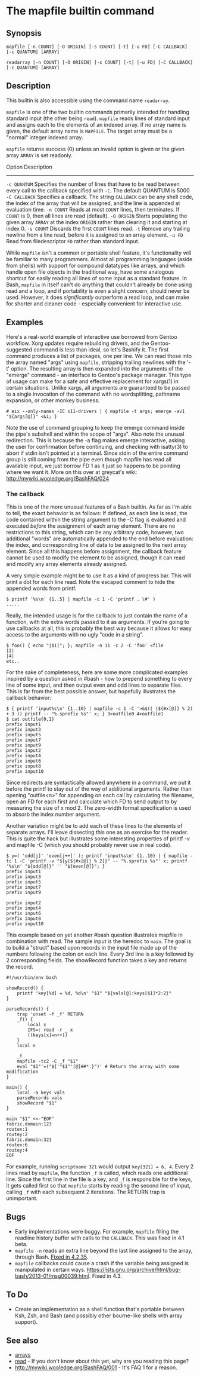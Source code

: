 # The mapfile builtin command

## Synopsis

    mapfile [-n COUNT] [-O ORIGIN] [-s COUNT] [-t] [-u FD] [-C CALLBACK] [-c QUANTUM] [ARRAY]

    readarray [-n COUNT] [-O ORIGIN] [-s COUNT] [-t] [-u FD] [-C CALLBACK] [-c QUANTUM] [ARRAY]

## Description

This builtin is also accessible using the command name `readarray`.

`mapfile` is one of the two builtin commands primarily intended for
handling standard input (the other being `read`). `mapfile` reads lines
of standard input and assigns each to the elements of an indexed array.
If no array name is given, the default array name is `MAPFILE`. The
target array must be a \"normal\" integer indexed array.

`mapfile` returns success (0) unless an invalid option is given or the
given array `ARRAY` is set readonly.

  Option          Description
  --------------- ---------------------------------------------------------------------------------------------------------------------------------------------------------------
  `-c QUANTUM`    Specifies the number of lines that have to be read between every call to the callback specified with `-C`. The default QUANTUM is 5000
  `-C CALLBACK`   Specifies a callback. The string `CALLBACK` can be any shell code, the index of the array that will be assigned, and the line is appended at evaluation time.
  `-n COUNT`      Reads at most `COUNT` lines, then terminates. If `COUNT` is 0, then all lines are read (default).
  `-O ORIGIN`     Starts populating the given array `ARRAY` at the index `ORIGIN` rather than clearing it and starting at index 0.
  `-s COUNT`      Discards the first `COUNT` lines read.
  `-t`            Remove any trailing newline from a line read, before it is assigned to an array element.
  `-u FD`         Read from filedescriptor `FD` rather than standard input.

While `mapfile` isn't a common or portable shell feature, it's
functionality will be familiar to many programmers. Almost all
programming languages (aside from shells) with support for compound
datatypes like arrays, and which handle open file objects in the
traditional way, have some analogous shortcut for easily reading all
lines of some input as a standard feature. In Bash, `mapfile` in itself
can't do anything that couldn't already be done using read and a loop,
and if portability is even a slight concern, should never be used.
However, it does *significantly* outperform a read loop, and can make
for shorter and cleaner code - especially convenient for interactive
use.

## Examples

Here's a real-world example of interactive use borrowed from Gentoo
workflow. Xorg updates require rebuilding drivers, and the
Gentoo-suggested command is less than ideal, so let's Bashify it. The
first command produces a list of packages, one per line. We can read
those into the array named \"args\" using `mapfile`, stripping trailing
newlines with the \'-t\' option. The resulting array is then expanded
into the arguments of the \"emerge\" command - an interface to Gentoo's
package manager. This type of usage can make for a safe and effective
replacement for xargs(1) in certain situations. Unlike xargs, all
arguments are guaranteed to be passed to a single invocation of the
command with no wordsplitting, pathname expansion, or other monkey
business.

    # eix --only-names -IC x11-drivers | { mapfile -t args; emerge -av1 "${args[@]}" <&1; }

Note the use of command grouping to keep the emerge command inside the
pipe's subshell and within the scope of \"args\". Also note the unusual
redirection. This is because the -a flag makes emerge interactive,
asking the user for confirmation before continuing, and checking with
isatty(3) to abort if stdin isn't pointed at a terminal. Since stdin of
the entire command group is still coming from the pipe even though
mapfile has read all available input, we just borrow FD 1 as it just so
happens to be pointing where we want it. More on this over at greycat's
wiki: <http://mywiki.wooledge.org/BashFAQ/024>

### The callback

This is one of the more unusual features of a Bash builtin. As far as
I\'m able to tell, the exact behavior is as follows: If defined, as each
line is read, the code contained within the string argument to the -C
flag is evaluated and executed *before* the assignment of each array
element. There are no restrictions to this string, which can be any
arbitrary code, however, two additional \"words\" are automatically
appended to the end before evaluation: the index, and corresponding line
of data to be assigned to the next array element. Since all this happens
before assignment, the callback feature cannot be used to modify the
element to be assigned, though it can read and modify any array elements
already assigned.

A very simple example might be to use it as a kind of progress bar. This
will print a dot for each line read. Note the escaped comment to hide
the appended words from printf.

    $ printf '%s\n' {1..5} | mapfile -c 1 -C 'printf . \#' )
    .....

Really, the intended usage is for the callback to just contain the name
of a function, with the extra words passed to it as arguments. If
you\'re going to use callbacks at all, this is probably the best way
because it allows for easy access to the arguments with no ugly \"code
in a string\".

    $ foo() { echo "|$1|"; }; mapfile -n 11 -c 2 -C 'foo' <file
    |2|
    |4|
    etc..

For the sake of completeness, here are some more complicated examples
inspired by a question asked in #bash - how to prepend something to
every line of some input, and then output even and odd lines to separate
files. This is far from the best possible answer, but hopefully
illustrates the callback behavior:

    $ { printf 'input%s\n' {1..10} | mapfile -c 1 -C '>&$(( (${#x[@]} % 2) + 3 )) printf -- "%.sprefix %s"' x; } 3>outfile0 4>outfile1
    $ cat outfile{0,1}
    prefix input1
    prefix input3
    prefix input5
    prefix input7
    prefix input9
    prefix input2
    prefix input4
    prefix input6
    prefix input8
    prefix input10

Since redirects are syntactically allowed anywhere in a command, we put
it before the printf to stay out of the way of additional arguments.
Rather than opening \"outfile\<n\>\" for appending on each call by
calculating the filename, open an FD for each first and calculate which
FD to send output to by measuring the size of x mod 2. The zero-width
format specification is used to absorb the index number argument.

Another variation might be to add each of these lines to the elements of
separate arrays. I\'ll leave dissecting this one as an exercise for the
reader. This is quite the hack but illustrates some interesting
properties of printf -v and mapfile -C (which you should probably never
use in real code).

    $ y=( 'odd[j]' 'even[j++]' ); printf 'input%s\n' {1..10} | { mapfile -tc 1 -C 'printf -v "${y[${#x[@]} % 2]}" -- "%.sprefix %s"' x; printf '%s\n' "${odd[@]}" '' "${even[@]}"; }
    prefix input1
    prefix input3
    prefix input5
    prefix input7
    prefix input9

    prefix input2
    prefix input4
    prefix input6
    prefix input8
    prefix input10

This example based on yet another #bash question illustrates mapfile in
combination with read. The sample input is the heredoc to `main`. The
goal is to build a \"struct\" based upon records in the input file made
up of the numbers following the colon on each line. Every 3rd line is a
key followed by 2 corresponding fields. The showRecord function takes a
key and returns the record.

    #!/usr/bin/env bash

    showRecord() {
        printf 'key[%d] = %d, %d\n' "$1" "${vals[@]:keys[$1]*2:2}"
    }

    parseRecords() {
        trap 'unset -f _f' RETURN
        _f() {
            local x
            IFS=: read -r _ x
            ((keys[x]=n++))
        }
        local n

        _f
        mapfile -tc2 -C _f "$1"
        eval "$1"'=("${'"$1"'[@]##*:}")' # Return the array with some modification
    }

    main() {
        local -a keys vals
        parseRecords vals
        showRecord "$1"
    }

    main "$1" <<-"EOF"
    fabric.domain:123
    routex:1
    routey:2
    fabric.domain:321
    routex:6
    routey:4
    EOF

For example, running `scriptname 321` would output `key[321] = 6, 4`.
Every 2 lines read by `mapfile`, the function `_f` is called, which
reads one additional line. Since the first line in the file is a key,
and `_f` is responsible for the keys, it gets called first so that
`mapfile` starts by reading the second line of input, calling `_f` with
each subsequent 2 iterations. The RETURN trap is unimportant.

## Bugs

-   Early implementations were buggy. For example, `mapfile` filling the
    readline history buffer with calls to the `CALLBACK`. This was fixed
    in 4.1 beta.
-   `mapfile -n` reads an extra line beyond the last line assigned to
    the array, through Bash. [Fixed in
    4.2.35](ftp://ftp.gnu.org/gnu/bash/bash-4.2-patches/bash42-035).
-   `mapfile` callbacks could cause a crash if the variable being
    assigned is manipulated in certain ways.
    <https://lists.gnu.org/archive/html/bug-bash/2013-01/msg00039.html>.
    Fixed in 4.3.

## To Do

-   Create an implementation as a shell function that's portable
    between Ksh, Zsh, and Bash (and possibly other bourne-like shells
    with array support).

## See also

-   [arrays](../../syntax/arrays.md)
-   [read](../../commands/builtin/read.md) - If you don't know about this yet,
    why are you reading this page?
-   <http://mywiki.wooledge.org/BashFAQ/001> - It's FAQ 1 for a reason.
